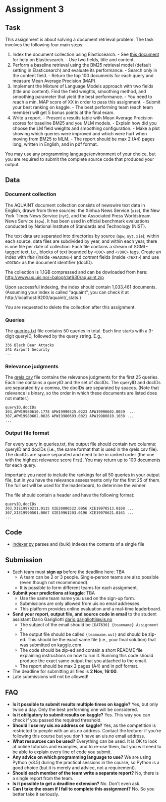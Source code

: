 # Assignment 3

## Task

This assignment is about solving a document retrieval problem.
The task involves the following four main steps:

  1. Index the document collection using Elasticsearch.
    - See [this document](../Elasticsearch.md) for help on Elasticsearch.
    - Use two fields, title and content.
  2. Perform a baseline retrieval using the BM25 retrieval model (default setting in Elasticsearch) and evaluate its performance.
    - Search only in the content field.
    - Return the top 100 documents for each query and measure Mean Average Precision (MAP).
  3. Implement the Mixture of Language Models approach with two fields (title and content). Find the field weights, smoothing method, and smoothing parameter that yield the best performance.
    - You need to reach a min. MAP score of XX in order to pass this assignment.
    - Submit your best ranking on kaggle.
    - The best performing team (each team member) will get 5 bonus points at the final exam.
  4. Write a report.
    - Present a results table with Mean Average Precision scores for baseline BM25 and you MLM models.
    - Explain how did you choose the LM field weights and smoothing configuration.
    - Make a plot showing which queries were improved and which were hurt when moving from BM25 to MLM.
    - The report should be max 2 (A4) pages long, written in English, and in pdf format.

You may use any programming language/environment of your choice, but you are required to submit the complete source code that produced your output.


## Data

### Document collection

The AQUAINT document collection consists of newswire text data in English, drawn from three sources: the Xinhua News Service (`xie`), the New York Times News Service (`nyt`), and the Associated Press Worldstream News Service (`apw`). It has been used in official benchmark evaluations conducted by National Institute of Standards and Technology (NIST).

The text data are separated into directories by source (`apw`, `nyt`, `xie`); within each source, data files are subdivided by year, and within each year, there is one file per date of collection. Each file contains a stream of SGML-tagged text, i.e., blocks of text bounded by `<DOC>` and `</DOC>` tags.  Create an index with *title* (inside `<HEADING>`) and *content* fields (inside `<TEXT>`) and use `<DOCNO>` as the document identifier (docID).

The collection is 1.1GB compressed and can be dowloaded from here: http://www.ux.uis.no/~balog/dat630/aquaint.zip

Upon successful indexing, the index should contain 1,033,461 documents. (Assuming your index is called "aquaint", you can check it at http://localhost:9200/aquaint/_stats.)

You are requested to delete the collection after this assignment.


### Queries

The [queries.txt](data/queries.txt) file contains 50 queries in total.  Each line starts with a 3-digit queryID, followed by the query string.  E.g.,

```
336 Black Bear Attacks
341 Airport Security
...
```


### Relevance judgments

The [qrels.csv](data/qrels.csv) file contains the relevance judgments for the first 25 queries. Each line contains a queryID and the set of docIDs. The queryID and docIDs are separated by a comma, the docIDs are separated by spaces. (Note that relevance is binary, so the order in which these documents are listed does not matter.)

```
queryID,docIDs
303,APW19980610.1778 APW19990525.0223 APW19990602.0039  ...
307,APW19980602.0026 APW19980603.0021 APW19980810.1038 ...
...
```


### Output file format

For every query in queries.txt, the output file should contain two columns: queryID and docIDs (i.e., the same format that is used in the qrels.csv file).  The docIDs are space separated and need to be in ranked order (the one with the highest relevance score first).  You may return up to 100 documents for each query.

Important: you need to include the rankings for all 50 queries in your output file, but in you have the relevance assessments only for the first 25 of them. The full set will be used for the leaderboard, to determine the winner.

The file should contain a header and have the following format:

```
queryID,docIDs
303,XIE19970211.0115 XIE20000522.0056 XIE19970513.0108 ...
307,XIE19990501.0067 XIE19961203.0196 XIE19970621.0161 ...
...
```


## Code

  - [indexer.py](code/indexer.py) parses and (bulk) indexes the contents of a single file


## Submission

  * Each team must **sign up** before the deadline here: TBA
    - A team can be 2 or 3 people. Single-person teams are also possible (even though not recommended).
    - It is possible to form different teams for each assignment.
  * **Submit your predictions at kaggle**: TBA
    - Use the same team name you used on the sign-up form.
    - Submissions are only allowed from uis.no email addresses.
    - This platform provides online evaluation and a real-time leaderboard.
  * **Send your report, output file, and source code in email** to the student assistant Darío Garigliotti <dario.garigliotti@uis.no>
    - The subject of the email should be `[DAT630] {teamname} Assignment 3`
    - The output file should be called `{teamname.out}` and should be zip-ed. This should be the exact same file (i.e., your final solution) that was submitted on kaggle.com
    - The code should be zip-ed and contain a short README file explaining instructions on how to run it. Running this code should produce the exact same output that you attached to the email.
    - The report should be max 2 pages (A4) and in pdf format.
  * The deadline for submitting all files is **2 Nov, 16:00**.
  * Late submissions will not be allowed!


## FAQ

  - **Is it possible to submit results multiple times on kaggle?**
  Yes, but only twice a day. Only the best performing one will be considered.
  - **Is it obligatory to submit results on kaggle?**
  Yes. This way you can check if you passed the required threshold.
  - **Should I use my uis.no address on kaggle?** Yes, as the competition is restricted to people with an uis.no address. Contact the lecturer if you're following this course but you don't have an uis.no email address.
  - **What resources can be used?**
  Everything can be used. It is OK to look at online tutorials and examples, and to re-use them, but you will need to be able to explain every line of code you submit.
  - **Any advice on which programming language to use?** We are using Python (v3.5) during the practical sessions in the course, so Python is a good choice (but it is merely and advice, not a requirement).
  - **Should each member of the team write a separate report?** No, there is a single report from the team.
  - **Is it possible to get a deadline extension?**
  No. Don't even ask.
  - **Can I take the exam if I fail to complete this assignment?**
  No. So you better take it seriously.
